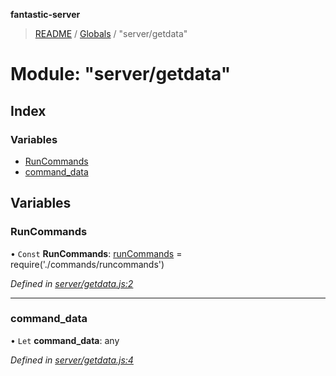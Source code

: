 **fantastic-server**

> [README](../README.md) / [Globals](../globals.md) / "server/getdata"

# Module: "server/getdata"

## Index

### Variables

* [RunCommands](_server_getdata_.md#runcommands)
* [command\_data](_server_getdata_.md#command_data)

## Variables

### RunCommands

• `Const` **RunCommands**: [runCommands](_server_commands_runcommands_index_.md#runcommands) = require('./commands/runcommands')

*Defined in [server/getdata.js:2](https://github.com/besimorhino/project-fantastic/blob/af5d0de/server/getdata.js#L2)*

___

### command\_data

• `Let` **command\_data**: any

*Defined in [server/getdata.js:4](https://github.com/besimorhino/project-fantastic/blob/af5d0de/server/getdata.js#L4)*
